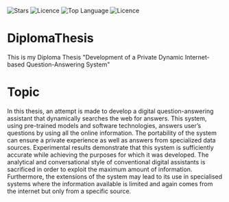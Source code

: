 ![Stars](https://img.shields.io/github/stars/Skapis9999/DiplomaThesis)
![Licence](https://img.shields.io/github/license/Skapis9999/DiplomaThesis)
![Top Language](https://img.shields.io/github/languages/top/Skapis9999/DiplomaThesis)
![Licence](https://img.shields.io/github/search/Skapis9999/DiplomaThesis)

# DiplomaThesis
This is my Diploma Thesis "Development of a Private Dynamic Internet-based Question-Answering System"

# Topic
In this thesis, an attempt is made to develop a digital question-answering assistant that dynamically
searches the web for answers. This system, using pre-trained models and software technologies, answers user’s questions by using all the online information. The portability of the system can ensure a private experience as well as answers from specialized data sources.
Experimental results demonstrate that this system is sufficiently accurate while achieving the purposes for which it was developed. The analytical and conversational style of conventional digital assistants is sacrificed in order to exploit the maximum amount of information. Furthermore, the extensions of the system may lead to its use in specialised systems where the information available is limited and again comes from the internet but only from a specific source.


